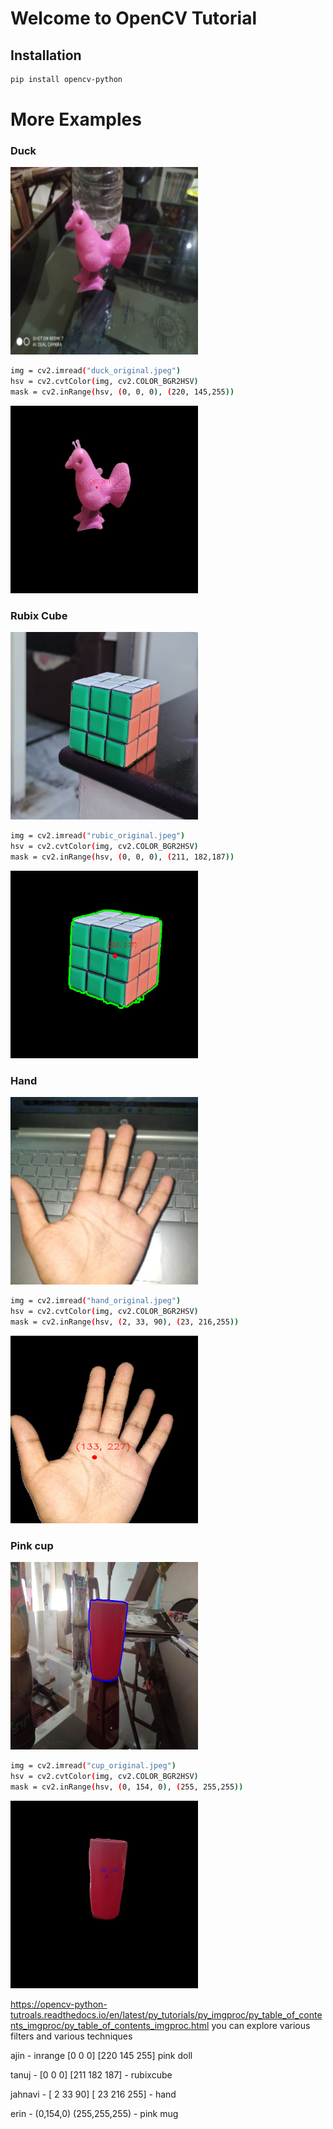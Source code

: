 # Welcome to OpenCV Tutorial

## Installation
```sh
pip install opencv-python
```
# More Examples


### Duck

<img src="images/duck_original.jpeg" width="300" height="300">

```sh
img = cv2.imread("duck_original.jpeg")
hsv = cv2.cvtColor(img, cv2.COLOR_BGR2HSV)
mask = cv2.inRange(hsv, (0, 0, 0), (220, 145,255))
```


<img src="images/duck_inrange.jpeg" width="300" height="300">

### Rubix Cube
<img src="images/rubic_original.jpeg" width="300" height="300">


```sh
img = cv2.imread("rubic_original.jpeg")
hsv = cv2.cvtColor(img, cv2.COLOR_BGR2HSV)
mask = cv2.inRange(hsv, (0, 0, 0), (211, 182,187))
```


<img src="images/rubic_inrange.jpeg" width="300" height="300">

### Hand
<img src="images/hand_original.jpeg" width="300" height="300">


```sh
img = cv2.imread("hand_original.jpeg")
hsv = cv2.cvtColor(img, cv2.COLOR_BGR2HSV)
mask = cv2.inRange(hsv, (2, 33, 90), (23, 216,255))
```


<img src="images/hand_inrange.jpeg" width="300" height="300">


### Pink cup


<img src="images/cup_original.jpeg" width="300" height="300">


```sh
img = cv2.imread("cup_original.jpeg")
hsv = cv2.cvtColor(img, cv2.COLOR_BGR2HSV)
mask = cv2.inRange(hsv, (0, 154, 0), (255, 255,255))
```


<img src="images/cup_inrange.jpeg" width="300" height="300">


https://opencv-python-tutroals.readthedocs.io/en/latest/py_tutorials/py_imgproc/py_table_of_contents_imgproc/py_table_of_contents_imgproc.html
you can explore various filters and various techniques



ajin - inrange [0 0 0] [220 145 255] pink doll

tanuj - [0 0 0] [211 182 187] - rubixcube

jahnavi - [ 2 33 90] [ 23 216 255]  - hand

erin - (0,154,0) (255,255,255)  - pink mug








